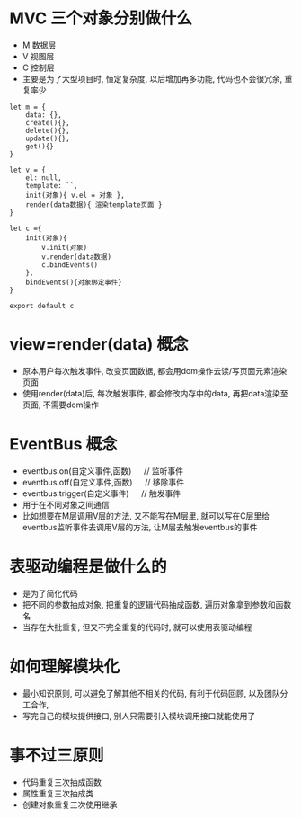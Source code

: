 # MVC 三个对象分别做什么
- M 数据层
- V 视图层
- C 控制层
- 主要是为了大型项目时, 恒定复杂度, 以后增加再多功能, 代码也不会很冗余, 重复率少
```
let m = {
    data: {},
    create(){},
    delete(){},
    update(){},
    get(){}
}

let v = {
    el: null,
    template: ``,
    init(对象){ v.el = 对象 },
    render(data数据){ 渲染template页面 }
}

let c ={
    init(对象){
        v.init(对象)
        v.render(data数据)
        c.bindEvents()
    },
    bindEvents(){对象绑定事件}
}

export default c
```


# view=render(data) 概念
- 原本用户每次触发事件, 改变页面数据, 都会用dom操作去读/写页面元素渲染页面
- 使用render(data)后, 每次触发事件, 都会修改内存中的data, 再把data渲染至页面, 不需要dom操作


# EventBus 概念
- eventbus.on(自定义事件,函数) &emsp;   // 监听事件
- eventbus.off(自定义事件,函数) &emsp;  // 移除事件
- eventbus.trigger(自定义事件) &emsp;   // 触发事件
- 用于在不同对象之间通信
- 比如想要在M层调用V层的方法, 又不能写在M层里, 就可以写在C层里给eventbus监听事件去调用V层的方法, 让M层去触发eventbus的事件


# 表驱动编程是做什么的
- 是为了简化代码
- 把不同的参数抽成对象, 把重复的逻辑代码抽成函数, 遍历对象拿到参数和函数名
- 当存在大批重复, 但又不完全重复的代码时, 就可以使用表驱动编程


# 如何理解模块化
- 最小知识原则, 可以避免了解其他不相关的代码, 有利于代码回顾, 以及团队分工合作,
- 写完自己的模块提供接口, 别人只需要引入模块调用接口就能使用了

# 事不过三原则
- 代码重复三次抽成函数
- 属性重复三次抽成类
- 创建对象重复三次使用继承
